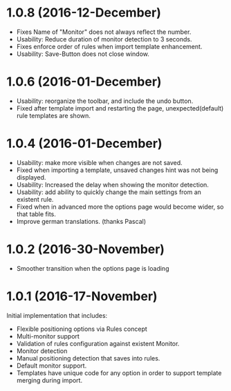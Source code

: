 <a name="1.0.8"></a>
# 1.0.8 (2016-12-December)

* Fixes Name of "Monitor" does not always reflect the number.
* Usability: Reduce duration of monitor detection to 3 seconds.
* Fixes enforce order of rules when import template enhancement.
* Usability: Save-Button does not close window.

<a name="1.0.6"></a>
# 1.0.6 (2016-01-December)

* Usability: reorganize the toolbar, and include the undo button.
* Fixed after template import and restarting the page, unexpected(default) rule templates are shown.

<a name="1.0.4"></a>
# 1.0.4 (2016-01-December)

* Usability: make more visible when changes are not saved.
* Fixed when importing a template, unsaved changes hint was not being displayed.
* Usability: Increased the delay when showing the monitor detection.
* Usability: add ability to quickly change the main settings from an existent rule.
* Fixed when in advanced more the options page would become wider, so that table fits.
* Improve german translations. (thanks Pascal)

# 1.0.2 (2016-30-November)

* Smoother transition when the options page is loading

<a name="1.0.1"></a>

# 1.0.1 (2016-17-November)

Initial implementation that includes:
* Flexible positioning options via Rules concept
* Multi-monitor support
* Validation of rules configuration against existent Monitor.
* Monitor detection
* Manual positioning detection that saves into rules.
* Default monitor support.
* Templates have unique code for any option in order to support template merging during import.
